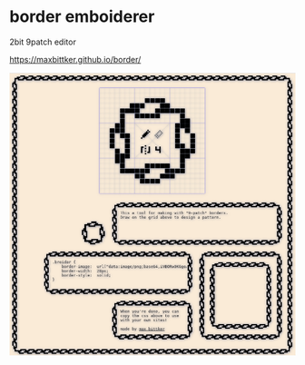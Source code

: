 # border emboiderer

2bit 9patch editor

https://maxbittker.github.io/border/

![img0](screenshot.png)
